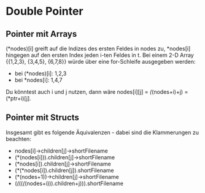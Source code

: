 # Double Pointer
## Pointer mit Arrays

(*nodes)[i] greift auf die Indizes des ersten Feldes in nodes zu, *nodes[i] hingegen auf den ersten Index jeden i-ten Feldes in t.
 Bei einem 2-D Array {{1,2,3}, {3,4,5}, {6,7,8}} würde über eine for-Schleife ausgegeben werden:
- bei (*nodes)[i]: 1,2,3
- bei *nodes[i]: 1,4,7
 
Du könntest auch i und j nutzen, dann wäre nodes[i][j] = *(*(nodes+i)+j) = (*ptr+i)[j].

## Pointer mit Structs

Insgesamt gibt es folgende Äquivalenzen - dabei sind die Klammerungen zu beachten:
* nodes[i]->children[j]->shortFilename
* (*(nodes[i])).children[j]->shortFilename
* (*nodes[i]).children[j]->shortFilename
* (*(*nodes[i]).children[j]).shortFilename
* (*(nodes+1))->children[j]->shortFilename
* (*(*((*(*(nodes+i))).children+j))).shortFilename
